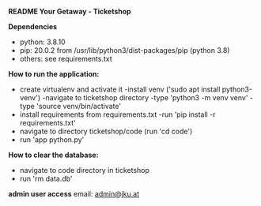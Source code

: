 **README
Your Getaway - Ticketshop** 


**Dependencies**

* python: 3.8.10
* pip: 20.0.2 from /usr/lib/python3/dist-packages/pip (python 3.8)
* others: see requirements.txt

**How to run the application:**

* create virtualenv and activate it
-install venv ('sudo apt install python3-venv')
-navigate to ticketshop directory
-type 'python3 -m venv venv'
-type 'source venv/bin/activate'
* install requirements from requirements.txt
-run 'pip install -r requirements.txt'
* navigate to directory ticketshop/code (run 'cd code')
* run 'app python.py'

**How to clear the database:**
* navigate to code directory in ticketshop
* run 'rm data.db'

**admin user access**
email: admin@jku.at

